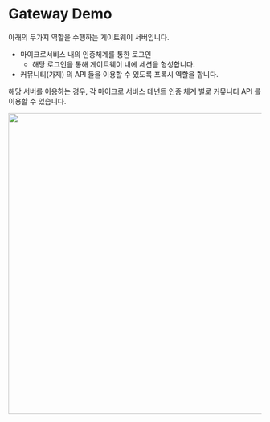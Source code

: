 # Gateway Demo

아래의 두가지 역할을 수행하는 게이트웨이 서버입니다.

- 마이크로서비스 내의 인증체계를 통한 로그인 
  - 해당 로그인을 통해 게이트웨이 내에 세션을 형성합니다. 
- 커뮤니티(가제) 의 API 들을 이용할 수 있도록 프록시 역할을 합니다.

해당 서버를 이용하는 경우, 각 마이크로 서비스 테넌트 인증 체계 별로 커뮤니티 API 를 이용할 수 있습니다.

<img src="https://user-images.githubusercontent.com/79785454/215511736-49680bcf-2423-4b71-9a6a-3671be2d6963.png" width="600"/>


